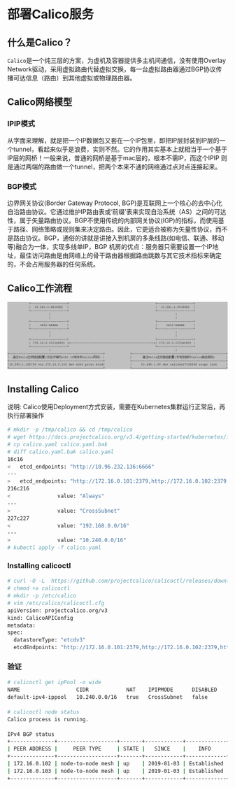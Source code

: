 # 部署Calico服务

## 什么是Calico？
`Calico`是一个纯三层的方案，为虚机及容器提供多主机间通信，没有使用Overlay Network驱动，采用虚拟路由代替虚拟交换，每一台虚拟路由器通过BGP协议传播可达信息（路由）到其他虚拟或物理路由器。

## Calico网络模型

### IPIP模式
从字面来理解，就是把一个IP数据包又套在一个IP包里，即把IP层封装到IP层的一个tunnel，看起来似乎是浪费，实则不然。它的作用其实基本上就相当于一个基于IP层的网桥！一般来说，普通的网桥是基于mac层的，根本不需IP，而这个IPIP 则是通过两端的路由做一个tunnel，把两个本来不通的网络通过点对点连接起来。

### BGP模式
边界网关协议(Border Gateway Protocol, BGP)是互联网上一个核心的去中心化自治路由协议。它通过维护IP路由表或‘前缀’表来实现自治系统（AS）之间的可达性，属于矢量路由协议。BGP不使用传统的内部网关协议(IGP)的指标，而使用基于路径、网络策略或规则集来决定路由。因此，它更适合被称为矢量性协议，而不是路由协议。BGP，通俗的讲就是讲接入到机房的多条线路(如电信、联通、移动等)融合为一体，实现多线单IP，BGP 机房的优点：服务器只需要设置一个IP地址，最佳访问路由是由网络上的骨干路由器根据路由跳数与其它技术指标来确定的，不会占用服务器的任何系统。

## Calico工作流程

![Calico](./images/calico.jpg)

## Installing Calico

说明: Calico使用Deployment方式安装，需要在Kubernetes集群运行正常后，再执行部署操作

``` bash
# mkdir -p /tmp/calico && cd /tmp/calico
# wget https://docs.projectcalico.org/v3.4/getting-started/kubernetes/installation/hosted/calico.yaml
# cp calico.yaml calico.yaml.bak
# diff calico.yaml.bak calico.yaml
16c16
<   etcd_endpoints: "http://10.96.232.136:6666"
---
>   etcd_endpoints: "http://172.16.0.101:2379,http://172.16.0.102:2379,http://172.16.0.103:2379"
216c216
<               value: "Always"
---
>               value: "CrossSubnet"
227c227
<               value: "192.168.0.0/16"
---
>               value: "10.240.0.0/16"
# kubectl apply -f calico.yaml
```

### Installing calicoctl

``` bash
# curl -O -L  https://github.com/projectcalico/calicoctl/releases/download/v3.4.0/calicoctl
# chmod +x calicoctl
# mkdir -p /etc/calico 
# vim /etc/calico/calicoctl.cfg
apiVersion: projectcalico.org/v3
kind: CalicoAPIConfig
metadata:
spec:
  datastoreType: "etcdv3"
  etcdEndpoints: "http://172.16.0.101:2379,http://172.16.0.102:2379,http://172.16.0.103:2379"
```

### 验证

``` bash
# calicoctl get ipPool -o wide
NAME                  CIDR            NAT    IPIPMODE      DISABLED   
default-ipv4-ippool   10.240.0.0/16   true   CrossSubnet   false

# calicoctl node status
Calico process is running.

IPv4 BGP status
+--------------+-------------------+-------+------------+-------------+
| PEER ADDRESS |     PEER TYPE     | STATE |   SINCE    |    INFO     |
+--------------+-------------------+-------+------------+-------------+
| 172.16.0.102 | node-to-node mesh | up    | 2019-01-03 | Established |
| 172.16.0.103 | node-to-node mesh | up    | 2019-01-03 | Established |
+--------------+-------------------+-------+------------+-------------+
```